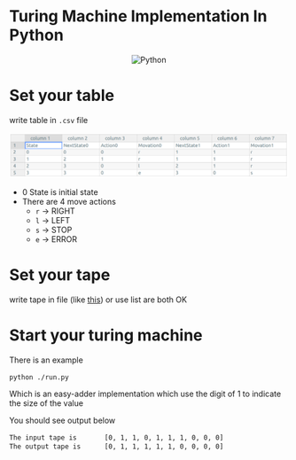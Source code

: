 # Turing Machine Implementation In Python

<p align="center">
    <img alt="Python" src="https://img.shields.io/badge/python-3776AB?style=for-the-badge&logo=python&logoColor=white"></a>
</p>

# Set your table

write table in `.csv` file

![](./pic/TABLE.png)

- 0 State is initial state
- There are 4 move actions
    - `r` -> RIGHT
    - `l` -> LEFT
    - `s` -> STOP
    - `e` -> ERROR

# Set your tape

write tape in file (like [this](./tape.txt)) or use list are both OK

# Start your turing machine

There is an example

```shell
python ./run.py
```

Which is an easy-adder implementation which use the digit of 1 to indicate the size of the value

You should see output below

```shell
The input tape is       [0, 1, 1, 0, 1, 1, 1, 0, 0, 0]
The output tape is      [0, 1, 1, 1, 1, 1, 0, 0, 0, 0]
```